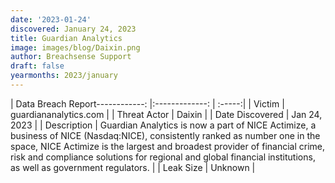 ```yaml
---
date: '2023-01-24'
discovered: January 24, 2023
title: Guardian Analytics
image: images/blog/Daixin.png
author: Breachsense Support
draft: false
yearmonths: 2023/january
---
```


| Data Breach Report------------:     |:-------------:    | :-----:|
| Victim      | guardiananalytics.com      | 
| Threat Actor      | Daixin      | 
| Date Discovered      | Jan 24, 2023      | 
| Description      | Guardian Analytics is now a part of NICE Actimize, a business of NICE (Nasdaq:NICE), consistently ranked as number one in the space, NICE Actimize is the largest and broadest provider of financial crime, risk and compliance solutions for regional and global financial institutions, as well as government regulators.      | 
| Leak Size      | Unknown      | 

